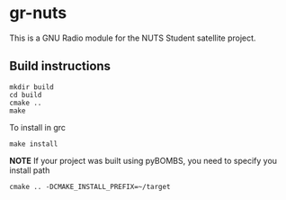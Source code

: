 # gr-nuts

This is a GNU Radio module for the NUTS Student satellite project.

## Build instructions

    mkdir build
    cd build
    cmake ..
    make

To install in grc

    make install

**NOTE** If your project was built using pyBOMBS, you need to specify you install path

    cmake .. -DCMAKE_INSTALL_PREFIX=~/target
